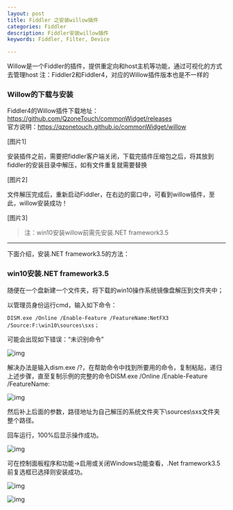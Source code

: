 ```yaml
---
layout: post
title: Fiddler 之安装willow插件
categories: Fiddler
description: Fiddler安装willow插件
keywords: Fiddler, Filter, Device

---
```


Willow是一个Fiddler的插件，提供重定向和host主机等功能，通过可视化的方式去管理host
注：Fiddler2和Fiddler4，对应的Willow插件版本也是不一样的

### Willow的下载与安装

Fiddler4的Willow插件下载地址：https://github.com/QzoneTouch/commonWidget/releases<br/>
官方说明：https://qzonetouch.github.io/commonWidget/willow

[图片1]

安装插件之前，需要把fiddler客户端关闭，下载完插件压缩包之后，将其放到fiddler的安装目录中解压，如有文件重复就需要替换

[图片2]

文件解压完成后，重新启动Fiddler，在右边的窗口中，可看到willow插件，至此，willow安装成功！

[图片3]



> 注：win10安装willow前需先安装.NET framework3.5

------

下面介绍，安装.NET framework3.5的方法：



### win10安装.NET framework3.5

随便在一个盘新建一个文件夹，将下载的win10操作系统镜像盘解压到文件夹中；

以管理员身份运行cmd，输入如下命令：

```
DISM.exe /Online /Enable-Feature /FeatureName:NetFX3 /Source:F:\win10\sources\sxs；
```

可能会出现如下错误：“未识别命令”

![img](file:///C:\Users\V_ZHYA~1\AppData\Local\Temp\ksohtml15996\wps2.png) 

解决办法是输入dism.exe /?，在帮助命令中找到所要用的命令，复制粘贴，递归上述步骤，直至复制示例的完整的命令DISM.exe /Online /Enable-Feature /FeatureName:

![img](file:///C:\Users\V_ZHYA~1\AppData\Local\Temp\ksohtml15996\wps3.jpg) 

然后补上后面的参数，路径地址为自己解压的系统文件夹下\sources\sxs文件夹整个路径。

回车运行，100%后显示操作成功。

![img](file:///C:\Users\V_ZHYA~1\AppData\Local\Temp\ksohtml15996\wps4.png) 

可在控制面板程序和功能->启用或关闭Windows功能查看，.Net framework3.5前复选框已选择则安装成功。

![img](file:///C:\Users\V_ZHYA~1\AppData\Local\Temp\ksohtml15996\wps5.jpg) 

 ![img](file:///C:\Users\V_ZHYA~1\AppData\Local\Temp\ksohtml15996\wps6.jpg)
